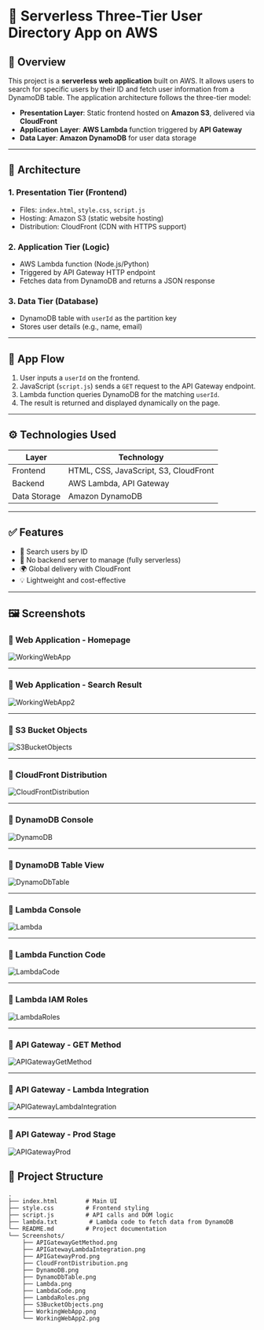 # 🧩 Serverless Three-Tier User Directory App on AWS

## 📌 Overview

This project is a **serverless web application** built on AWS. It allows users to search for specific users by their ID and fetch user information from a DynamoDB table. The application architecture follows the three-tier model:

- **Presentation Layer**: Static frontend hosted on **Amazon S3**, delivered via **CloudFront**
- **Application Layer**: **AWS Lambda** function triggered by **API Gateway**
- **Data Layer**: **Amazon DynamoDB** for user data storage

---

## 🧱 Architecture

### 1. Presentation Tier (Frontend)
- Files: `index.html`, `style.css`, `script.js`
- Hosting: Amazon S3 (static website hosting)
- Distribution: CloudFront (CDN with HTTPS support)

### 2. Application Tier (Logic)
- AWS Lambda function (Node.js/Python)
- Triggered by API Gateway HTTP endpoint
- Fetches data from DynamoDB and returns a JSON response

### 3. Data Tier (Database)
- DynamoDB table with `userId` as the partition key
- Stores user details (e.g., name, email)

---

## 🔄 App Flow

1. User inputs a `userId` on the frontend.
2. JavaScript (`script.js`) sends a `GET` request to the API Gateway endpoint.
3. Lambda function queries DynamoDB for the matching `userId`.
4. The result is returned and displayed dynamically on the page.

---

## ⚙️ Technologies Used

| Layer         | Technology                       |
|---------------|----------------------------------|
| Frontend      | HTML, CSS, JavaScript, S3, CloudFront |
| Backend       | AWS Lambda, API Gateway          |
| Data Storage  | Amazon DynamoDB                  |

---

## ✅ Features

- 🔎 Search users by ID
- 🚫 No backend server to manage (fully serverless)
- 🌍 Global delivery with CloudFront
- 💡 Lightweight and cost-effective

---

## 🖼️ Screenshots

### 🔹 Web Application - Homepage
![WorkingWebApp](Screenshots/WorkingWebApp.png)

---

### 🔹 Web Application - Search Result
![WorkingWebApp2](Screenshots/WorkingWebApp2.png)

---

### 🔹 S3 Bucket Objects
![S3BucketObjects](Screenshots/S3BucketObjects.png)

---

### 🔹 CloudFront Distribution
![CloudFrontDistribution](Screenshots/CloudFrontDistribution.png)

---

### 🔹 DynamoDB Console
![DynamoDB](Screenshots/DynamoDB.png)

---

### 🔹 DynamoDB Table View
![DynamoDbTable](Screenshots/DynamoDbTable.png)

---

### 🔹 Lambda Console
![Lambda](Screenshots/Lambda.png)

---

### 🔹 Lambda Function Code
![LambdaCode](Screenshots/LambdaCode.png)

---

### 🔹 Lambda IAM Roles
![LambdaRoles](Screenshots/LambdaRoles.png)

---

### 🔹 API Gateway - GET Method
![APIGatewayGetMethod](Screenshots/APIGatewayGetMethod.png)

---

### 🔹 API Gateway - Lambda Integration
![APIGatewayLambdaIntegration](Screenshots/APIGatewayLambdaIntegration.png)

---

### 🔹 API Gateway - Prod Stage
![APIGatewayProd](Screenshots/APIGatewayProd.png)


## 📁 Project Structure

```plaintext
.
├── index.html        # Main UI
├── style.css         # Frontend styling
├── script.js         # API calls and DOM logic
├── lambda.txt         # Lambda code to fetch data from DynamoDB
└── README.md         # Project documentation
└── Screenshots/
    ├── APIGatewayGetMethod.png
    ├── APIGatewayLambdaIntegration.png
    ├── APIGatewayProd.png
    ├── CloudFrontDistribution.png
    ├── DynamoDB.png
    ├── DynamoDbTable.png
    ├── Lambda.png
    ├── LambdaCode.png
    ├── LambdaRoles.png
    ├── S3BucketObjects.png
    ├── WorkingWebApp.png
    └── WorkingWebApp2.png




